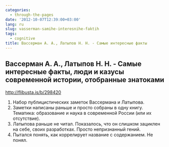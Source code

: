```yaml
---
categories:
  - through-the-pages
date: '2012-10-07T12:39:00+03:00'
lang: ru
slug: vasserman-samihe-interesnihe-faktih
tags:
  - cognitive
title: Вассерман А. А., Латыпов Н. Н. - Самые интересные факты
---
```



## Вассерман А. А., Латыпов Н. Н. - Самые интересные факты, люди и казусы современной истории, отобранные знатоками

<http://flibusta.is/b/298420>

<!--more-->

1. Набор публицистических заметок Вассермана и Латыпова.
2. Заметки написаны раньше и просто собраны в одну книгу. Тематика: образование и наука в современной России (или их отсутствие).
3. Латыпова раньше не читал. Показалось, что он слишком зациклен на себе, своих разработках. Просто непризнанный гений.
4. Пытался понять, как коррелирует название с содержанием. Не понял.

